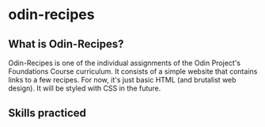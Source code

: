 # odin-recipes

## What is Odin-Recipes?
Odin-Recipes is one of the individual assignments of the Odin Project's Foundations Course curriculum. It consists of a simple website that contains links to a few recipes. For now, it's just basic HTML (and brutalist web design). It will be styled with CSS in the future.

## Skills practiced
